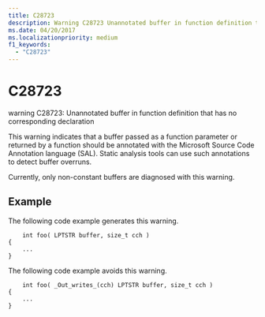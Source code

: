 ```yaml
---
title: C28723
description: Warning C28723 Unannotated buffer in function definition that has no corresponding declaration.
ms.date: 04/20/2017
ms.localizationpriority: medium 
f1_keywords: 
  - "C28723"
---
```


# C28723


warning C28723: Unannotated buffer in function definition that has no corresponding declaration

This warning indicates that a buffer passed as a function parameter or returned by a function should be annotated with the Microsoft Source Code Annotation language (SAL). Static analysis tools can use such annotations to detect buffer overruns.

Currently, only non-constant buffers are diagnosed with this warning.

## <span id="Example"></span><span id="example"></span><span id="EXAMPLE"></span>Example


The following code example generates this warning.

```
    int foo( LPTSTR buffer, size_t cch )
{
    ...
}  
```

The following code example avoids this warning.

```
    int foo( _Out_writes_(cch) LPTSTR buffer, size_t cch )
{
    ...
}
```









